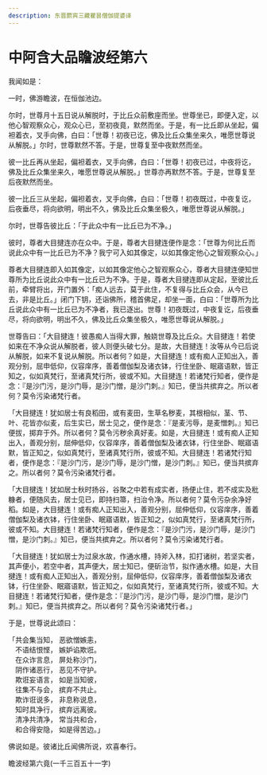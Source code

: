 ```yaml
---
description: 东晋罽宾三藏瞿昙僧伽提婆译
---
```


# 中阿含大品瞻波经第六

我闻如是：

一时，佛游瞻波，在恒伽池边。

尔时，世尊月十五日说从解脱时，于比丘众前敷座而坐。世尊坐已，即便入定，以他心智观察众心，观众心已，至初夜竟，默然而坐。于是，有一比丘即从坐起，偏袒着衣，叉手向佛，白曰：「世尊！初夜已讫，佛及比丘众集坐来久，唯愿世尊说从解脱。」尔时，世尊默然不答。于是，世尊复至中夜默然而坐。

彼一比丘再从坐起，偏袒着衣，叉手向佛，白曰：「世尊！初夜已过，中夜将讫，佛及比丘众集坐来久，唯愿世尊说从解脱。」世尊亦再默然不答。于是，世尊复至后夜默然而坐。

彼一比丘三从坐起，偏袒着衣，叉手向佛，白曰：「世尊！初夜既过，中夜复讫，后夜垂尽，将向欲明，明出不久，佛及比丘众集坐极久，唯愿世尊说从解脱。」

尔时，世尊告彼比丘：「于此众中有一比丘已为不净。」

彼时，尊者大目揵连亦在众中。于是，尊者大目揵连便作是念：「世尊为何比丘而说此众中有一比丘已为不净？我宁可入如其像定，以如其像定他心之智观察众心。」

尊者大目揵连即入如其像定，以如其像定他心之智观察众心，尊者大目揵连便知世尊所为比丘说此众中有一比丘已为不净。于是，尊者大目揵连即从定起，至彼比丘前，牵臂将出，开门置外：「痴人远去，莫于此住，不复得与比丘众会，从今已去，非是比丘。」闭门下钥，还诣佛所，稽首佛足，却坐一面，白曰：「世尊所为比丘说此众中有一比丘已为不净者，我已逐出。世尊！初夜既过，中夜复讫，后夜垂尽，将向欲明，明出不久，佛及比丘众集坐极久，唯愿世尊说从解脱。」

世尊告曰：「大目揵连！彼愚痴人当得大罪，触娆世尊及比丘众。大目揵连！若使如来在不净众说从解脱者，彼人则便头破七分。是故，大目揵连！汝等从今已后说从解脱，如来不复说从解脱。所以者何？如是，大目揵连！或有痴人正知出入，善观分别，屈申低仰，仪容庠序，善着僧伽梨及诸衣钵，行住坐卧、眠寤语默，皆正知之，似如真梵行，至诸真梵行所，彼或不知。大目揵连！若诸梵行知者，便作是念：『是沙门污，是沙门辱，是沙门憎，是沙门刺。』知已，便当共摈弃之。所以者何？莫令污染诸梵行者。

「大目揵连！犹如居士有良稻田，或有麦田，生草名秽麦，其根相似，茎、节、叶、花皆亦似麦，后生实已，居士见之，便作是念：『是麦污辱，是麦憎刺。』知已便拔，掷弃于外。所以者何？莫令污秽余真好麦。如是，大目揵连！或有痴人正知出入，善观分别，屈伸低仰，仪容庠序，善着僧伽梨及诸衣钵，行住坐卧、眠寤语默，皆正知之，似如真梵行，至诸真梵行所，彼或不知。大目揵连！若诸梵行知者，便作是念：『是沙门污，是沙门辱，是沙门憎，是沙门刺。』知已，便当共摈弃之。所以者何？莫令污染诸梵行者。

「大目揵连！犹如居士秋时扬谷，谷聚之中若有成实者，扬便止住，若不成实及秕糠者，便随风去，居士见已，即持扫箒，扫治令净。所以者何？莫令污杂余净好稻。如是，大目揵连！或有痴人正知出入，善观分别，屈伸低仰，仪容庠序，善着僧伽梨及诸衣钵，行住坐卧、眠寤语默，皆正知之，似如真梵行，至诸真梵行所，彼或不知。大目揵连！若诸梵行知者，便作是念：『是沙门污，是沙门辱，是沙门憎，是沙门刺。』知已，便当共摈弃之。所以者何？莫令污染诸梵行者。

「大目揵连！犹如居士为过泉水故，作通水槽，持斧入林，扣打诸树，若坚实者，其声便小，若空中者，其声便大，居士知已，便斫治节，拟作通水槽。如是，大目揵连！或有痴人正知出入，善观分别，屈伸低仰，仪容庠序，善着僧伽梨及诸衣钵，行住坐卧、眠寤语默，皆正知之，似如真梵行，至诸真梵行所，彼或不知。大目揵连！若诸梵行知者，便作是念：『是沙门污，是沙门辱，是沙门憎，是沙门刺。』知已，便当共摈弃之。所以者何？莫令污染诸梵行者。」

于是，世尊说此颂曰：

「共会集当知， 恶欲憎嫉恚，\
　不语结恨悭， 嫉妒谄欺诳。\
　在众诈言息， 屏处称沙门，\
　阴作诸恶行， 恶见不守护。\
　欺诳妄语言， 如是当知彼，\
　往集不与会， 摈弃不共止。\
　欺诈诳说多， 非息称说息，\
　知时具净行， 摈弃远离彼。\
　清净共清净， 常当共和合，\
　和合得安隐， 如是得苦边。」

佛说如是。彼诸比丘闻佛所说，欢喜奉行。

瞻波经第六竟(一千三百五十一字)

